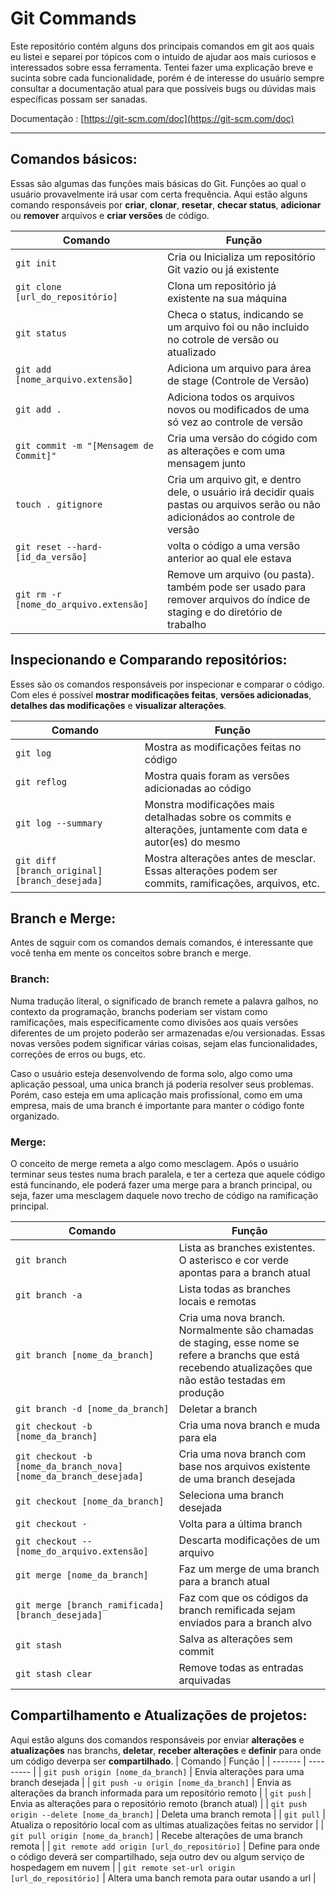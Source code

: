 # Git Commands

Este repositório contém alguns dos principais comandos em git aos quais eu listei e separei por tópicos com o intuido de ajudar aos mais curiosos e interessados sobre essa ferramenta. Tentei fazer uma explicação breve e sucinta sobre cada funcionalidade, porém é de interesse do usuário sempre consultar a documentação atual para que possíveis bugs ou dúvidas mais específicas possam ser sanadas. 

Documentação : [https://git-scm.com/doc](https://git-scm.com/doc)

---

## Comandos básicos: 

Essas são algumas das funções mais básicas do Git. Funções ao qual o usuário provavelmente irá usar com certa frequência. Aqui estão alguns comando responsáveis por **criar**, **clonar**, **resetar**, **checar status**, **adicionar** ou **remover** arquivos e **criar versões** de código.

| Comando | Função |
| ------- | --------- |
| `git init` | Cria ou Inicializa um repositório Git vazio ou já existente |
| `git clone [url_do_repositório]` | Clona um repositório já existente na sua máquina |
| `git status` | Checa o status, indicando se um arquivo foi ou não incluido no cotrole de versão ou atualizado |
| `git add [nome_arquivo.extensão]` | Adiciona um arquivo para área de stage (Controle de Versão)|
| `git add .` | Adiciona todos os arquivos novos ou modificados de uma só vez ao controle de versão |
| `git commit -m "[Mensagem de Commit]"` | Cria uma versão do cógido com as alterações e com uma mensagem junto |
| `touch . gitignore` | Cria um arquivo git, e dentro dele, o usuário irá decidir quais pastas ou arquivos serão ou não adicionádos ao controle de versão |
| `git reset --hard- [id_da_versão]` | volta o código a uma versão anterior ao qual ele estava |
| `git rm -r [nome_do_arquivo.extensão]` | Remove um arquivo (ou pasta). também pode ser usado para remover arquivos do índice de staging e do diretório de trabalho|

## Inspecionando e Comparando repositórios:

Esses são os comandos responsáveis por inspecionar e comparar o código. Com eles é possível **mostrar modificações feitas**, **versões adicionadas**, **detalhes das modificações** e **visualizar alterações**.

| Comando | Função |
| ------- | --------- |
| `git log` | Mostra as modificações feitas no código |
| `git reflog` | Mostra quais foram as versões adicionadas ao código |
| `git log --summary` | Monstra modificações mais detalhadas sobre os commits e alterações, juntamente com data e autor(es) do mesmo |
| `git diff [branch_original] [branch_desejada]` | Mostra alterações antes de mesclar. Essas alterações podem ser commits, ramificações, arquivos, etc. |

## Branch e Merge:

Antes de sqguir com os comandos demais comandos, é interessante que você tenha em mente os conceitos sobre branch e merge. 

### Branch:

Numa tradução literal, o significado de branch remete a palavra galhos, no contexto da programação, branchs poderiam ser vistam como ramificações, mais especificamente como divisões aos quais versões diferentes de um projeto poderão ser armazenadas e/ou versionadas. Essas novas versões podem significar várias coisas, sejam elas funcionalidades, correções de erros ou bugs, etc.

Caso o usuário esteja desenvolvendo de forma solo, algo como uma aplicação pessoal, uma unica branch já poderia resolver seus problemas. Porém, caso esteja em uma aplicação mais profissíonal, como em uma empresa, mais de uma branch é importante para manter o código fonte organizado.

### Merge:

O conceito de merge remeta a algo como mesclagem. Após o usuário terminar seus testes numa brach paralela, e ter a certeza que aquele código está funcinando, ele poderá fazer uma merge para a branch principal, ou seja, fazer uma mesclagem daquele novo trecho de código na ramificação principal.


| Comando | Função |
| ------- | --------- |
| `git branch` | Lista as branches existentes. O asterisco e cor verde apontas para a branch atual |
| `git branch -a` | Lista todas as branches locais e remotas |
| `git branch [nome_da_branch]` | Cria uma nova branch. Normalmente são chamadas de staging, esse nome se refere a branchs que está recebendo atualizações que não estão testadas em produção |
| `git branch -d [nome_da_branch]` | Deletar a branch |
| `git checkout -b [nome_da_branch]` | Cria uma nova branch e muda para ela |
| `git checkout -b [nome_da_branch_nova] [nome_da_branch_desejada]` | Cria uma nova branch com base nos arquivos existente de uma branch desejada |
| `git checkout [nome_da_branch]` | Seleciona uma branch desejada |
| `git checkout -` | Volta para a última branch | 
| `git checkout -- [nome_do_arquivo.extensão]` | Descarta modificações de um arquivo |
| `git merge [nome_da_branch]` | Faz um merge de uma branch para a branch atual |
| `git merge [branch_ramificada] [branch_desejada]` | Faz com que os códigos da branch remificada sejam enviados para a branch alvo |
| `git stash` | Salva as alterações sem commit |
| `git stash clear` | Remove todas as entradas arquivadas |

## Compartilhamento e Atualizações de projetos:

Aqui estão alguns dos comandos responsáveis por enviar **alterações** e **atualizações** nas branchs, **deletar**, **receber alterações** e **definir** para onde um código deverpa ser **compartilhado**.
| Comando | Função |
| ------- | --------- |
| `git push origin [nome_da_branch]` | Envia alterações para uma branch desejada |
| `git push -u origin [nome_da_branch]` | Envia as alterações da branch informada para um repositório remoto |
| `git push` | Envia as alterações para o repositório remoto (branch atual) |
| `git push origin --delete [nome_da_branch]` | Deleta uma branch remota |
| `git pull` | Atualiza o repositório local com as ultimas atualizações feitas no servidor |
| `git pull origin [nome_da_branch]` | Recebe alterações de uma branch remota |
| `git remote add origin [url_do_repositório]` | Define para onde o código deverá ser compartilhado, seja outro dev ou algum serviço de hospedagem em nuvem |
| `git remote set-url origin [url_do_repositório]` | Altera uma banch remota para outar usando a url |